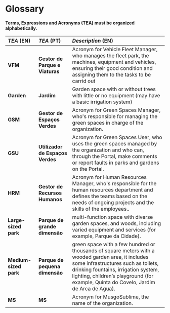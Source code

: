 # Glossary

**Terms, Expressions and Acronyms (TEA) must be organized alphabetically.**

| **_TEA_** (EN)        | **_TEA_** (PT)                   | **_Description_** (EN)                                                                                                                                                                                                                                                    |                                       
|:----------------------|:---------------------------------|:--------------------------------------------------------------------------------------------------------------------------------------------------------------------------------------------------------------------------------------------------------------------------|
| **VFM**               | **Gestor de Parque e Viaturas**  | Acronym for Vehicle Fleet Manager, who manages the fleet park, the machines, equipment and vehicles, ensuring their good condition and assigning them to the tasks to be carrid out                                                         |
| **Garden**            | **Jardim**                       | Garden space with or without trees with little or no equipment (may have a basic irrigation system)                                                                                                                                                                       |
| **GSM**               | **Gestor de Espaços Verdes**     | Acronym for Green Spaces Manager, who's responsible for managing the green spaces in charge of the organization.                                                                                                                                                          |
| **GSU**               | **Utilizador de Espaços Verdes** | Acronym for Green Spaces User, who uses the green spaces managed by the  organization and who can, through the Portal, make comments or report faults in parks and gardens on the Portal.                                                                                 |
| **HRM**               | **Gestor de Recursos Humanos**   | Acronym for Human Resources Manager, who's responsible for the human resources department and defines the teams based on the needs of ongoing projects and the skills of the employees..                                                                                  |
| **Large-sized park**  | **Parque de grande dimensão**    | multi-function space with diverse garden spaces, and woods, including varied equipment and services (for example, Parque da Cidade).                                                                                                                                      |
| **Medium-sized park** | **Parque de pequena dimensão**   | green space with a few hundred or thousands of square meters with a wooded garden area, it includes some infrastructures such as toilets, drinking fountains, irrigation system, lighting, children’s playground (for example, Quinta do Covelo, Jardim de Arca de Agua). | 
| **MS**                | **MS**                           | Acronym for MusgoSublime, the name of the organization.                                                                                                                                                                                                                   |
